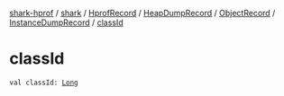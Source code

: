 [shark-hprof](../../../../../index.md) / [shark](../../../../index.md) / [HprofRecord](../../../index.md) / [HeapDumpRecord](../../index.md) / [ObjectRecord](../index.md) / [InstanceDumpRecord](index.md) / [classId](./class-id.md)

# classId

`val classId: `[`Long`](https://kotlinlang.org/api/latest/jvm/stdlib/kotlin/-long/index.html)